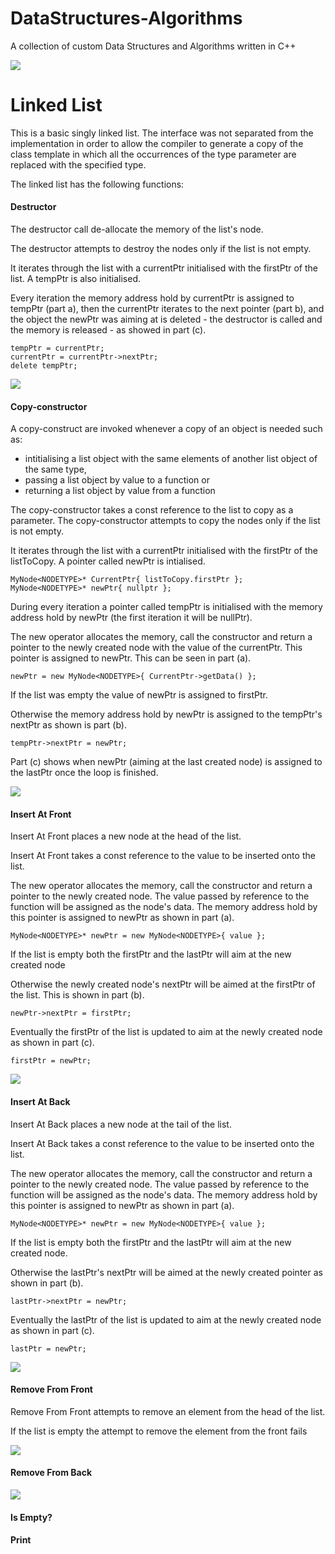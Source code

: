 # DataStructures-Algorithms
A collection of custom Data Structures and Algorithms written in C++


![](Documentation/Images/Image01.png)

# Linked List

This is a basic singly linked list.
The interface was not separated from the implementation in order to allow the compiler to generate a copy of the class template in which all the occurrences of the type parameter are replaced with the specified type.

The linked list has the following functions:

#### Destructor
The destructor call de-allocate the memory of the list's node.

The destructor attempts to destroy the nodes only if the list is not empty.

It iterates through the list with a currentPtr initialised with the firstPtr of the list. 
A tempPtr is also initialised.

Every iteration the memory address hold by currentPtr is assigned to tempPtr (part a), then the currentPtr iterates to the next pointer (part b), and the object the newPtr was aiming at is deleted - the destructor is called and the memory is released - as showed in part (c).
```
tempPtr = currentPtr;
currentPtr = currentPtr->nextPtr;
delete tempPtr;
```

![](Documentation/Images/LinkedList/LinkedList_Destructor.png)

#### Copy-constructor
A copy-construct are invoked whenever a copy of an object is needed such as:
- intitialising a list object with the same elements of another list object of the same type,
- passing a list object by value to a function or
- returning a list object by value from a function

The copy-constructor takes a const reference to the list to copy as a parameter.
The copy-constructor attempts to copy the nodes only if the list is not empty.

It iterates through the list with a currentPtr initialised with the firstPtr of the listToCopy. 
A pointer called newPtr is intialised.

```
MyNode<NODETYPE>* CurrentPtr{ listToCopy.firstPtr };
MyNode<NODETYPE>* newPtr{ nullptr };
``` 

During every iteration a pointer called tempPtr is initialised with the memory address hold by newPtr (the first iteration it will be nullPtr).

The new operator allocates the memory, call the constructor and return a pointer to the newly created node with the value of the currentPtr. This pointer is assigned to newPtr. This can be seen in part (a).

```
newPtr = new MyNode<NODETYPE>{ CurrentPtr->getData() }; 
```

If the list was empty the value of newPtr is assigned to firstPtr.

Otherwise the memory address hold by newPtr is assigned to the tempPtr's nextPtr as shown is part (b).
```
tempPtr->nextPtr = newPtr;
```

Part (c) shows when newPtr (aiming at the last created node) is assigned to the lastPtr once the loop is finished.

![](Documentation/Images/LinkedList/LinkedList_copyConstructor_2.png)

#### Insert At Front
Insert At Front places a new node at the head of the list.

Insert At Front takes a const reference to the value to be inserted onto the list.

The new operator allocates the memory, call the constructor and return a pointer to the newly created node. The value passed by reference to the function will be assigned as the node's data. The memory address hold by this pointer is assigned to newPtr as shown in part (a).

```
MyNode<NODETYPE>* newPtr = new MyNode<NODETYPE>{ value };
```

If the list is empty both the firstPtr and the lastPtr will aim at the new created node

Otherwise the newly created node's nextPtr will be aimed at the firstPtr of the list. This is shown in part (b).

```
newPtr->nextPtr = firstPtr;
```

Eventually the firstPtr of the list is updated to aim at the newly created node as shown in part (c).

```
firstPtr = newPtr;
```

![](Documentation/Images/LinkedList/LinkedList_InsertAtFront_6.png)

#### Insert At Back
Insert At Back places a new node at the tail of the list.

Insert At Back takes a const reference to the value to be inserted onto the list.

The new operator allocates the memory, call the constructor and return a pointer to the newly created node. The value passed by reference to the function will be assigned as the node's data. The memory address hold by this pointer is assigned to newPtr as shown in part (a).

```
MyNode<NODETYPE>* newPtr = new MyNode<NODETYPE>{ value };
```

If the list is empty both the firstPtr and the lastPtr will aim at the new created node.

Otherwise the lastPtr's nextPtr will be aimed at the newly created pointer as shown in part (b).

```
lastPtr->nextPtr = newPtr;
```

Eventually the lastPtr of the list is updated to aim at the newly created node as shown in part (c).

```
lastPtr = newPtr;
```


![](Documentation/Images/LinkedList/LinkedList_InsertAtBack_4.png)

#### Remove From Front
Remove From Front attempts to remove an element from the head of the list.

If the list is empty the attempt to remove the element from the front fails

![](Documentation/Images/LinkedList/LinkedList_removeFromFront.png)

#### Remove From Back
![](Documentation/Images/LinkedList/LinkedList_removeFromBack.png)

#### Is Empty?

#### Print
